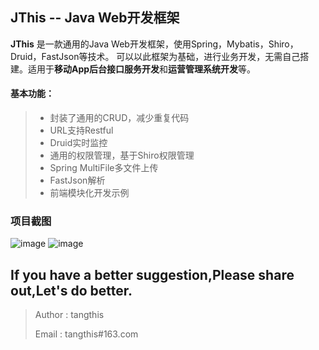 JThis -- Java Web开发框架
------

**JThis** 是一款通用的Java Web开发框架，使用Spring，Mybatis，Shiro，Druid，FastJson等技术。
可以以此框架为基础，进行业务开发，无需自己搭建。适用于**移动App后台接口服务开发**和**运营管理系统开发**等。


#### 基本功能：
> * 封装了通用的CRUD，减少重复代码
> * URL支持Restful
> * Druid实时监控
> * 通用的权限管理，基于Shiro权限管理
> * Spring MultiFile多文件上传
> * FastJson解析
> * 前端模块化开发示例

### 项目截图

![image](https://github.com/tangthis/JThis/blob/web/WebContent/app/img/login.png)
![image](https://github.com/tangthis/JThis/blob/web/WebContent/app/img/index.png)



## If you have a better suggestion,Please share out,Let's do better.
> Author : tangthis
>
> Email  : tangthis#163.com

